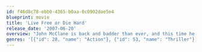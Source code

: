 ```yaml
---
id: f46d8c78-ebb0-4365-b0aa-0c0902dae5e4
blueprint: movie
title: 'Live Free or Die Hard'
release_date: '2007-06-20'
overview: "John McClane is back and badder than ever, and this time he's working for Homeland Security. He calls on the services of a young hacker in his bid to stop a ring of Internet terrorists intent on taking control of America's computer infrastructure."
genres: '[{"id": 28, "name": "Action"}, {"id": 53, "name": "Thriller"}]'
---
```

